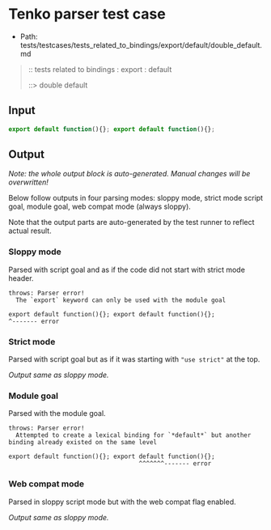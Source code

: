 # Tenko parser test case

- Path: tests/testcases/tests_related_to_bindings/export/default/double_default.md

> :: tests related to bindings : export : default
>
> ::> double default

## Input


`````js
export default function(){}; export default function(){};
`````

## Output

_Note: the whole output block is auto-generated. Manual changes will be overwritten!_

Below follow outputs in four parsing modes: sloppy mode, strict mode script goal, module goal, web compat mode (always sloppy).

Note that the output parts are auto-generated by the test runner to reflect actual result.

### Sloppy mode

Parsed with script goal and as if the code did not start with strict mode header.

`````
throws: Parser error!
  The `export` keyword can only be used with the module goal

export default function(){}; export default function(){};
^------- error
`````

### Strict mode

Parsed with script goal but as if it was starting with `"use strict"` at the top.

_Output same as sloppy mode._

### Module goal

Parsed with the module goal.

`````
throws: Parser error!
  Attempted to create a lexical binding for `*default*` but another binding already existed on the same level

export default function(){}; export default function(){};
                                    ^^^^^^^------- error
`````


### Web compat mode

Parsed in sloppy script mode but with the web compat flag enabled.

_Output same as sloppy mode._

